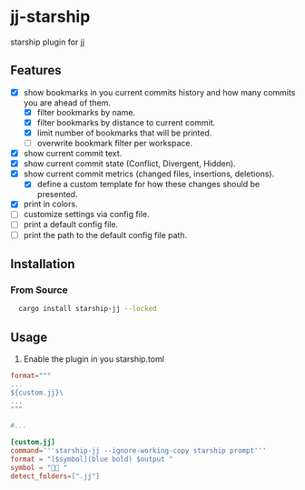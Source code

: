 # jj-starship

starship plugin for jj

## Features

- [x] show bookmarks in you current commits history and how many commits you are ahead of them.
  - [x] filter bookmarks by name.
  - [x] filter bookmarks by distance to current commit.
  - [x] limit number of bookmarks that will be printed.
  - [ ] overwrite bookmark filter per workspace.
- [x] show current commit text.
- [x] show current commit state (Conflict, Divergent, Hidden).
- [x] show current commit metrics (changed files, insertions, deletions).
  - [x] define a custom template for how these changes should be presented.
- [x] print in colors.
- [ ] customize settings via config file.
- [ ] print a default config file.
- [ ] print the path to the default config file path.

## Installation

### From Source
```bash
  cargo install starship-jj --locked
```

## Usage

1. Enable the plugin in you starship.toml

```toml
format="""
...
${custom.jj}\
...
"""

#...

[custom.jj]
command='''starship-jj --ignore-working-copy starship prompt'''
format = "[$symbol](blue bold) $output "
symbol = "󱗆 "
detect_folders=[".jj"]
```
